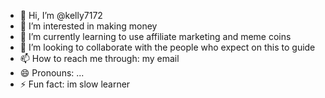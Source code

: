 - 👋 Hi, I’m @kelly7172
- 👀 I’m interested in making money
- 🌱 I’m currently learning to use affiliate marketing and meme coins
- 💞️ I’m looking to collaborate with the people who expect on this to guide
- 📫 How to reach me through: my email
- 😄 Pronouns: ...
- ⚡ Fun fact: im slow learner

<!---
kelly7172/kelly7172 is a ✨ special ✨ repository because its `README.md` (this file) appears on your GitHub profile.
You can click the Preview link to take a look at your changes.
--->
